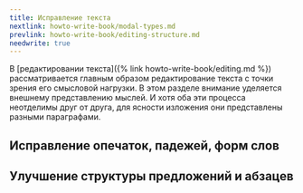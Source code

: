 ```yaml
---
title: Исправление текста
nextlink: howto-write-book/modal-types.md
prevlink: howto-write-book/editing-structure.md
needwrite: true
---
```


В [редактировании текста]({% link howto-write-book/editing.md %})
рассматривается главным образом редактирование текста с точки зрения
его смысловой нагрузки.  В этом разделе внимание уделяется внешнему
представлению мыслей.  И хотя оба эти процесса неотделимы друг от
друга, для ясности изложения они представлены разными параграфами.

## Исправление опечаток, падежей, форм слов

## Улучшение структуры предложений и абзацев
